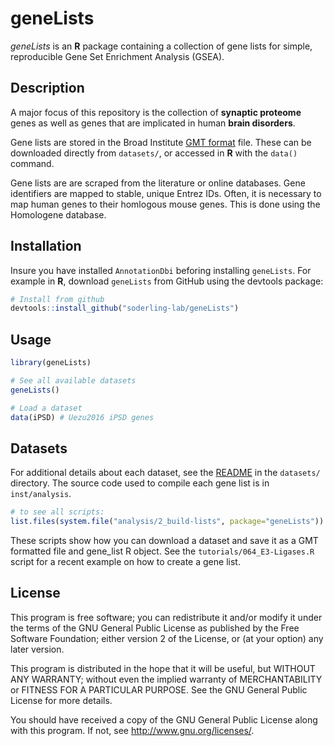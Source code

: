 # geneLists

_geneLists_ is an __R__ package containing a collection of
gene lists for simple, reproducible Gene Set Enrichment Analysis (GSEA).


## Description
A major focus of this repository is the collection of __synaptic proteome__
genes as well as genes that are implicated in human __brain disorders__.

Gene lists are stored in the Broad Institute [GMT
format](https://bit.ly/38gtRLW) file.  These can be downloaded directly from
`datasets/`, or accessed in __R__ with the `data()` command.

Gene lists are are scraped from the literature or online databases. Gene
identifiers are mapped to stable, unique Entrez IDs. Often, it is
necessary to map human genes to their homlogous mouse genes. This is done using
the Homologene database.

## Installation
Insure you have installed `AnnotationDbi` beforing installing `geneLists`.
For example in __R__, download `geneLists` from GitHub using the devtools package:

```R
# Install from github
devtools::install_github("soderling-lab/geneLists")
```

## Usage

```R
library(geneLists)

# See all available datasets
geneLists()

# Load a dataset
data(iPSD) # Uezu2016 iPSD genes

```

## Datasets
For additional details about each dataset, see the [README](./datasets/README.md)
in the `datasets/` directory. The source code used to compile each gene list is
in `inst/analysis`.

```R
# to see all scripts:
list.files(system.file("analysis/2_build-lists", package="geneLists"))

```
These scripts show how you can download a dataset and save it as a GMT formatted
file and gene_list R object. See the `tutorials/064_E3-Ligases.R` script for a
recent example on how to create a gene list.


## License
This program is free software; you can redistribute it and/or modify it under
the terms of the GNU General Public License as published by the Free Software
Foundation; either version 2 of the License, or (at your option) any later version.

This program is distributed in the hope that it will be useful, but WITHOUT ANY WARRANTY;
without even the implied warranty of MERCHANTABILITY or FITNESS FOR A PARTICULAR PURPOSE.
See the GNU General Public License for more details.

You should have received a copy of the GNU General Public License along with this program.
If not, see http://www.gnu.org/licenses/.
